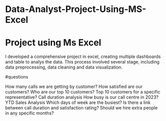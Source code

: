 # Data-Analyst-Project-Using-MS-Excel
# Project using Ms Excel

I developed a comprehensive project in excel, creating multiple dashboards and table to analys the data. This process involved several stage, including data preprocessing, data cleaning and data visualization.

#questions

How many calls we are getting by customer?
How satisfied are our customers?
Who are our top 10 customers?
Top 10 customers for a specific representative?
Call duration analysis
How busy is our call centre in 2023?
YTD Sales Analysis
Which days of week are the busiest?
Is there a link between call duration and satisfaction rating?
Should we hire extra people in any specific months?
